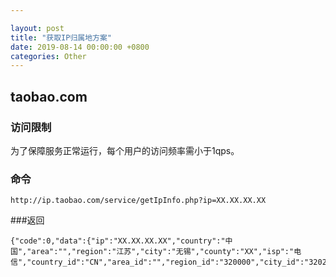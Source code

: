 ```yaml
---

layout: post 
title: "获取IP归属地方案" 
date: 2019-08-14 00:00:00 +0800
categories: Other
---
```


## taobao.com
### 访问限制
为了保障服务正常运行，每个用户的访问频率需小于1qps。
### 命令
```shell
http://ip.taobao.com/service/getIpInfo.php?ip=XX.XX.XX.XX
```

###返回

```
{"code":0,"data":{"ip":"XX.XX.XX.XX","country":"中国","area":"","region":"江苏","city":"无锡","county":"XX","isp":"电信","country_id":"CN","area_id":"","region_id":"320000","city_id":"320200","county_id":"xx","isp_id":"100017"}}
```

